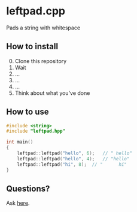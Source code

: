 # leftpad.cpp
Pads a string with whitespace

## How to install
0. Clone this repository
1. Wait
2. ...
3. ...
4. ...
5. Think about what you've done

## How to use
```cpp
#include <string>
#include "leftpad.hpp"

int main()
{
	leftpad::leftpad("hello", 6);  	// " hello"
	leftpad::leftpad("hello", 4);  	// "hello"
	leftpad::leftpad("hi", 8);	// "      hi"
}
```

## Questions?
Ask [here](http://www.duckduckgo.com/).


